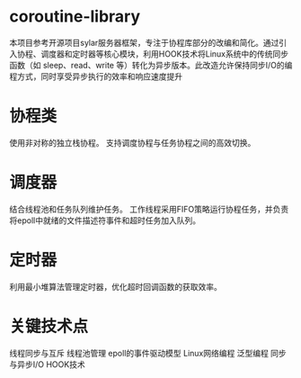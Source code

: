 # coroutine-library
本项目参考开源项目sylar服务器框架，专注于协程库部分的改编和简化。通过引入协程、调度器和定时器等核心模块，利用HOOK技术将Linux系统中的传统同步函数（如 sleep、read、write 等）转化为异步版本。此改造允许保持同步I/O的编程方式，同时享受异步执行的效率和响应速度提升
# 协程类
使用非对称的独立栈协程。
支持调度协程与任务协程之间的高效切换。
# 调度器
结合线程池和任务队列维护任务。
工作线程采用FIFO策略运行协程任务，并负责将epoll中就绪的文件描述符事件和超时任务加入队列。
# 定时器
利用最小堆算法管理定时器，优化超时回调函数的获取效率。
# 关键技术点
线程同步与互斥
线程池管理
epoll的事件驱动模型
Linux网络编程
泛型编程
同步与异步I/O
HOOK技术

